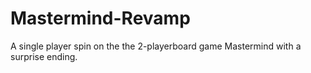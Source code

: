 # Mastermind-Revamp
A single player spin on the the 2-playerboard game Mastermind with a surprise ending.
